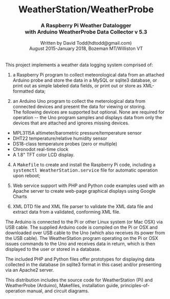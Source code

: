 # <center>WeatherStation/WeatherProbe</center>
### <center>A Raspberry Pi Weather Datalogger </br>with Arduino WeatherProbe Data Collector v 5.3</center>
<center>Written by David Todd(hdtodd@gmail.com)</br>
August 2015-January 2018, Bozeman MT/Williston VT</center>
</br></br>
This project implements a weather data logging system comprised of:

1.  a Raspberry Pi program to collect meteorological data from an attached Arduino probe and 
store the data in a MySQL or sqlite3 database, or print out as simple
labeled data fields, or print out or store as XML-formatted data;

2.  an Arduino Uno program to collect the meterological data from connected devices and present the data for viewing or storing.  </br>The following devices are supported but optional.  None are required for operation -- the Uno program samples and displays data from only the devices that are attached and ignores missing devices.
  * MPL3115A altimeter/barometric pressure/temperature sensor
  * DHT22 temperature/relative humidity sensor
  * DS18-class temperature probes (zero or multiple)
  * Chronodot real-time clock
  * A 1.8" TFT color LCD display.

4.  A <tt>Makefile</tt> to create and install the Raspberry Pi code, including a <tt>systemctl WeatherStation.service</tt> file for automatic operation upon reboot;

5.  Web service support with PHP and Python code examples used with an Apache server to create web-page graphical displays using Google Charts

6.  XML DTD file and XML file parser to validate the XML data file and extract data from
a validated, conforming XML file.

The Arduino is connected to the Pi or other Linux system (or Mac OSX) via USB cable.  The supplied Arduino code
is compiled on the Pi or OSX and downloaded over USB cable to the Uno (which also
receives its power from the USB cable).  The WeatherStation program operating on the Pi or OSX issues commands to the Uno
and receives data in return, which is then displayed to the user or stored in a database.

The included PHP and Python files offer prototypes for displaying data collected in the database (in sqlite3 format in this case) and/or presenting via an Apache2 server.

This distribution includes the source code for WeatherStation (Pi) and WeatherProbe (Arduino), Makefiles, installation guide, principles-of-operation manual, and circuit diagrams.

